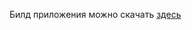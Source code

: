 Билд приложения можно скачать [здесь](https://github.com/VladLinkevich/Menu/blob/main/Build/Build.rar)